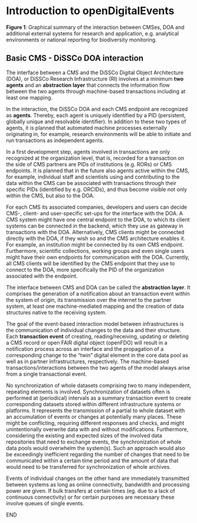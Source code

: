 # Introduction to openDigitalEvents




**Figure 1**: Graphical summary of the interaction between CMSes, DOA and additional external systems for research and application, e.g. analytical environments or national reporting for biodiversity monitoring.


## Basic CMS - DiSSCo DOA interaction

The interface between a CMS and the DiSSCo Digital Object Architecture (DOA), or DiSSCo Research Infrastructure (RI) involves at a minimum **two agents** and an **abstraction layer** that connects the information flow between the two agents through machine-based transactions including at least one mapping.

In the interaction, the DiSSCo DOA and each CMS endpoint are recognized as **agents**. Thereby, each agent is uniquely identified by a PID (persistent, globally unique and resolvable identifier). In addition to these two types of agents, it is planned that automated machine processes externally originating in, for example, research environments will be able to initiate and run transactions as independent agents. 

In a first development step, agents involved in transactions are only recognized at the organization level, that is, recorded for a transaction on the side of CMS partners are PIDs of institutions (e.g. RORs) or CMS endpoints. It is planned that in the future also agents active within the CMS, for example, individual staff and scientists using and contributing to the data within the CMS can be associated with transactions through their specific PIDs (identified by e.g. ORCIDs), and thus become visible not only within the CMS, but also to the DOA. 

For each CMS its associated companies, developers and users can decide CMS-, client- and user-specific set-ups for the interface with the DOA. A CMS system might have one central endpoint to the DOA, to which its client systems can be connected in the backend, which they use as gateway in transactions with the DOA. Alternatively, CMS clients might be connected directly with the DOA, if they wish so and the CMS architecture enables it. For example, an institution might be connected by its own CMS endpoint. Furthermore, scientific collections, working groups and even single users might have their own endpoints for communication with the DOA. Currently, all CMS clients will be identified by the CMS endpoint that they use to connect to the DOA, more specifically the PID of the organization associated with the endpoint.

The interface between CMS and DOA can be called the **abstraction layer**. It comprises the generation of a notification about an transaction event within the system of origin, its transmission over the internet to the partner system, at least one machine-mediated mapping and the creation of data structures native to the receiving system.

The goal of the event-based interaction model between infrastructures is the communication of individual changes to the data and their structure. Each **transaction event** of creating, reading/receiving, updating or deleting a CMS record or open FAIR digital object (openFDO) will result in a notification process across an interface and the propagation of a corresponding change to the “twin” digital element in the core data pool as well as in partner infrastructures, respectively. The machine-based transactions/interactions between the two agents of the model always arise from a single transactional event. 

No synchronization of whole datasets comprising two to many independent, repeating elements is involved. Synchronization of datasets often is performed at (periodical) intervals as a summary transaction event to create corresponding datasets stored within different infrastructure systems or platforms. It represents the transmission of a partial to whole dataset with an accumulation of events or changes at potentially many places. These might be conflicting, requiring different responses and checks, and might unintentionally overwrite data with and without modifications. Furthermore, considering the existing and expected sizes of the involved data repositories that need to exchange events, the synchronization of whole data pools would overwhelm the system(s). Such an approach would also be exceedingly inefficient regarding the number of changes that need to be communicated within a certain time period and the amount of data that would need to be transferred for synchronization of whole archives.

Events of individual changes on the other hand are immediately transmitted between systems as long as online connectivity, bandwidth and processing power are given. If bulk transfers at certain times (eg. due to a lack of continuous connectivity) or for certain purposes are necessary these involve queues of single events.








END